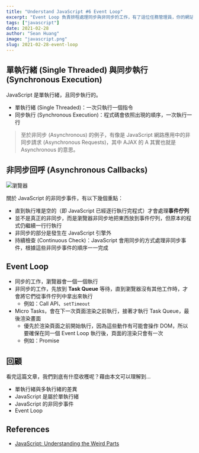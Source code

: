 ```yaml
---
title: "Understand JavaScript #6 Event Loop"
excerpt: "Event Loop 負責排程處理同步與非同步的工作，有了這位任務管理員，你的網站才不會卡卡的喔。"
tags: ["javascript"]
date: 2021-02-28
author: "Sean Huang"
image: "javascript.png"
slug: 2021-02-28-event-loop
---
```


## 單執行緒 (Single Threaded) 與同步執行 (Synchronous Execution)

JavaScript 是單執行緒，且同步執行的。

- 單執行緒 (Single Threaded)：一次只執行一個指令
- 同步執行 (Synchronous Execution)：程式碼會依照出現的順序，一次執行一行

> 至於非同步 (Asynchronous) 的例子，有像是 JavaScript 網路應用中的非同步請求 (Asynchronous Requests)，其中 AJAX 的 A 其實也就是 Asynchronous 的意思。

## 非同步回呼 (Asynchronous Callbacks)

![瀏覽器](https://i.imgur.com/YGE52Jd.png)

關於 JavaScript 的非同步事件，有以下幾個重點：

- 直到執行堆是空的（即 JavaScript 已經逐行執行完程式）才會處理**事件佇列**
- 並不是真正的非同步，而是瀏覽器非同步地把東西放到事件佇列，但原本的程式仍繼續一行行執行
- 非同步的部分是發生在 JavaScript 引擎外
- 持續檢查 (Continuous Check)：JavaScript 會用同步的方式處理非同步事件，根據這些非同步事件的順序一一完成

## Event Loop

- 同步的工作，瀏覽器會一個一個執行
- 非同步的工作，先放到 **Task Queue** 等待，直到瀏覽器沒有其他工作時，才會將它們從事件佇列中拿出來執行
  - 例如：Call API、`setTimeout`
- Micro Tasks，會在下一次頁面渲染之前執行，接著才執行 Task Queue，最後渲染畫面
  - 優先於渲染頁面之前開始執行，因為這些動作有可能會操作 DOM，所以要確保在同一個 Event Loop 執行後，頁面的渲染只會有一次
  - 例如：Promise

## 回顧

看完這篇文章，我們到底有什麼收穫呢？藉由本文可以理解到…

- 單執行緒與多執行緒的差異
- JavaScript 是屬於單執行緒
- JavaScript 的非同步事件
- Event Loop

## References

- [JavaScript: Understanding the Weird Parts](https://www.udemy.com/course/understand-javascript/)
